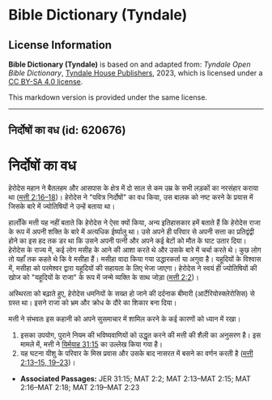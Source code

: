 # Bible Dictionary (Tyndale)

## License Information

**Bible Dictionary (Tyndale)** is based on and adapted from: _Tyndale Open Bible Dictionary_, [Tyndale House Publishers](https://tyndaleopenresources.com/), 2023, which is licensed under a [CC BY-SA 4.0 license](https://creativecommons.org/licenses/by-sa/4.0/legalcode.en).

This markdown version is provided under the same license.



--------------------------------

## निर्दोषों का वध (id: 620676)

निर्दोषों का वध
===============

हेरोदेस महान ने बैतलहम और आसपास के क्षेत्र में दो साल से कम उम्र के सभी लड़कों का नरसंहार कराया था ([मत्ती 2:16–18](https://ref.ly/Matt2:16-Matt2:18))। हेरोदेस ने "पवित्र निर्दोषों" का वध किया, उस बालक को नष्ट करने के प्रयास में जिसके बारे में ज्योतिषियों ने उन्हें बताया था।

हालाँकि मत्ती यह नहीं बताते कि हेरोदेस ने ऐसा क्यों किया, अन्य इतिहासकार हमें बताते हैं कि हेरोदेस राजा के रूप में अपनी शक्ति के बारे में अत्यधिक ईर्ष्यालु था। उसे अपने ही परिवार से अपनी सत्ता का प्रतिद्वंद्वी होने का इस हद तक डर था कि उसने अपनी पत्नी और अपने कई बेटों को मौत के घाट उतार दिया। हेरोदेस के राज्य में, कई लोग मसीह के आने की आशा करते थे और उसके बारे में चर्चा करते थे। कुछ लोग तो यहाँ तक कहते थे कि वे मसीहा हैं। मसीहा वादा किया गया उद्धारकर्ता या अगुवा है। यहूदियों के विश्वास में, मसीहा को परमेश्वर द्वारा यहूदियों की सहायता के लिए भेजा जाएगा। हेरोदेस ने स्वयं ही ज्योतिषियों की खोज को "यहूदियों के राजा" के रूप में जन्मे व्यक्ति के साथ जोड़ा ([मत्ती 2:2](https://ref.ly/Matt2:2))।

अस्थिरता को बढ़ाते हुए, हेरोदेस धमनियों के सख्त हो जाने की दर्दनाक बीमारी (आर्टेरियोस्क्लेरोसिस) से ग्रस्त था। इसने राजा को भ्रम और क्रोध के दौरे का शिकार बना दिया।

मत्ती ने संभवतः इस कहानी को अपने सुसमाचार में शामिल करने के कई कारणों को ध्यान में रखा।

1. इसका उपयोग, पुराने नियम की भविष्यवाणियों को उद्धृत करने की मत्ती की शैली का अनुसरण है। इस मामले में, मत्ती ने [यिर्मयाह 31:15](https://ref.ly/Jer31:15) का उल्लेख किया गया है।
2. यह घटना यीशु के परिवार के मिस्र प्रवास और उसके बाद नासरत में बसने का वर्णन करती है ([मत्ती 2:13–15, 19–23](https://ref.ly/Matt2:13-Matt2:15,Matt2:19-Matt2:23))।

* **Associated Passages:** JER 31:15; MAT 2:2; MAT 2:13–MAT 2:15; MAT 2:16–MAT 2:18; MAT 2:19–MAT 2:23

